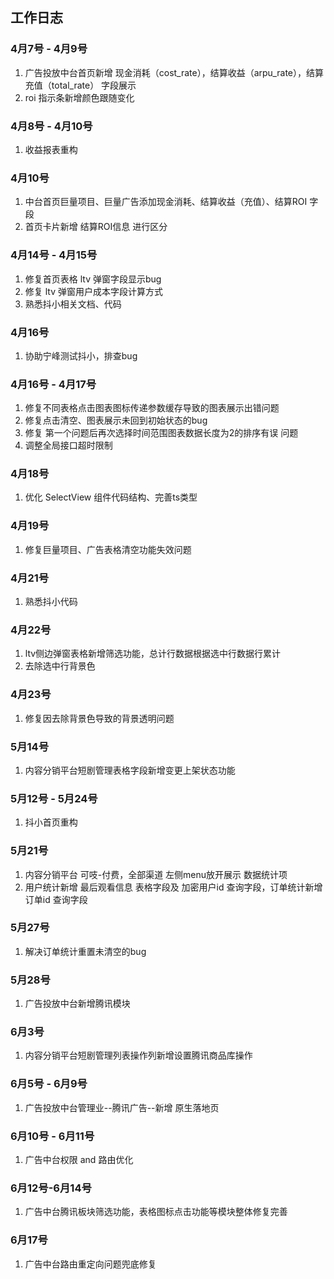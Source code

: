 ## 工作日志

### 4月7号 - 4月9号

1. 广告投放中台首页新增 现金消耗（cost_rate），结算收益（arpu_rate），结算充值（total_rate） 字段展示
2. roi 指示条新增颜色跟随变化

### 4月8号 - 4月10号

1. 收益报表重构

### 4月10号

1. 中台首页巨量项目、巨量广告添加现金消耗、结算收益（充值）、结算ROI 字段
2. 首页卡片新增 结算ROI信息 进行区分

### 4月14号 - 4月15号

1. 修复首页表格 ltv 弹窗字段显示bug
2. 修复 ltv 弹窗用户成本字段计算方式
3. 熟悉抖小相关文档、代码

### 4月16号

1. 协助宁峰测试抖小，排查bug

### 4月16号 - 4月17号

1. 修复不同表格点击图表图标传递参数缓存导致的图表展示出错问题
2. 修复点击清空、图表展示未回到初始状态的bug
3. 修复 第一个问题后再次选择时间范围图表数据长度为2的排序有误 问题
4. 调整全局接口超时限制

### 4月18号

1. 优化 SelectView 组件代码结构、完善ts类型

### 4月19号

1. 修复巨量项目、广告表格清空功能失效问题

### 4月21号

1. 熟悉抖小代码

### 4月22号

1. ltv侧边弹窗表格新增筛选功能，总计行数据根据选中行数据行累计
2. 去除选中行背景色

### 4月23号

1. 修复因去除背景色导致的背景透明问题

### 5月14号

1. 内容分销平台短剧管理表格字段新增变更上架状态功能

### 5月12号 - 5月24号

1. 抖小首页重构

### 5月21号

1. 内容分销平台 可吱-付费，全部渠道 左侧menu放开展示 数据统计项
2. 用户统计新增 最后观看信息 表格字段及 加密用户id 查询字段，订单统计新增 订单id 查询字段

### 5月27号

1. 解决订单统计重置未清空的bug

### 5月28号

1. 广告投放中台新增腾讯模块

### 6月3号

1. 内容分销平台短剧管理列表操作列新增设置腾讯商品库操作

### 6月5号 - 6月9号

1. 广告投放中台管理业--腾讯广告--新增 原生落地页

### 6月10号 - 6月11号

1. 广告中台权限 and 路由优化

### 6月12号-6月14号

1. 广告中台腾讯板块筛选功能，表格图标点击功能等模块整体修复完善

### 6月17号

1. 广告中台路由重定向问题兜底修复
